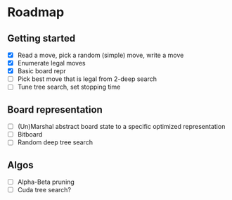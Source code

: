 # Roadmap

## Getting started

- [x] Read a move, pick a random (simple) move, write a move
- [x] Enumerate legal moves
- [x] Basic board repr
- [ ] Pick best move that is legal from 2-deep search
- [ ] Tune tree search, set stopping time

## Board representation

- [ ] (Un)Marshal abstract board state to a specific optimized representation
- [ ] Bitboard
- [ ] Random deep tree search

## Algos
- [ ] Alpha-Beta pruning
- [ ] Cuda tree search?
